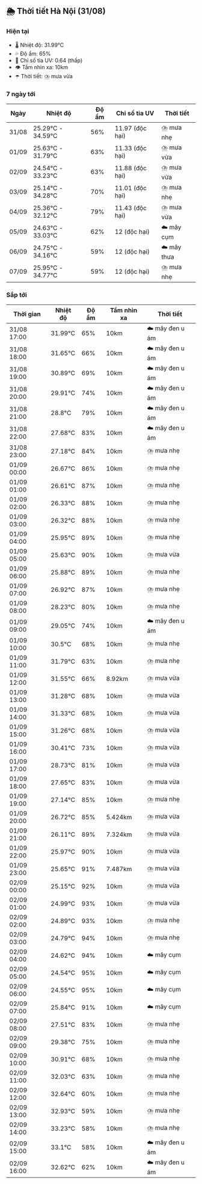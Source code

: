 ## 🌦️ Thời tiết Hà Nội (31/08)

### Hiện tại

- 🌡️ Nhiệt độ: 31.99℃
- 💦 Độ ẩm: 65%
- 🌟 Chỉ số tia UV: 0.64 (thấp)
- 👁️ Tầm nhìn xa: 10km
- ☂️ Thời tiết: ⛈️ mưa vừa

### 7 ngày tới

| Ngày | Nhiệt độ | Độ ẩm | Chỉ số tia UV | Thời tiết |
| --- | --- | --- | --- | --- |
| 31/08 | 25.29℃ - 34.59℃ | 56% | 11.97 (độc hại) | ⛈️ mưa nhẹ |
| 01/09 | 25.63℃ - 31.79℃ | 63% | 11.33 (độc hại) | ⛈️ mưa vừa |
| 02/09 | 24.54℃ - 33.23℃ | 63% | 11.88 (độc hại) | ⛈️ mưa vừa |
| 03/09 | 25.14℃ - 34.28℃ | 70% | 11.01 (độc hại) | ⛈️ mưa nhẹ |
| 04/09 | 25.36℃ - 32.12℃ | 79% | 11.43 (độc hại) | ⛈️ mưa vừa |
| 05/09 | 24.63℃ - 33.03℃ | 62% | 12 (độc hại) | ☁️ mây cụm |
| 06/09 | 24.75℃ - 34.16℃ | 59% | 12 (độc hại) | ☁️ mây thưa |
| 07/09 | 25.95℃ - 34.77℃ | 59% | 12 (độc hại) | ⛈️ mưa nhẹ |

### Sắp tới

| Thời gian | Nhiệt độ | Độ ẩm | Tầm nhìn xa | Thời tiết |
| --- | --- | --- | --- | --- |
| 31/08 17:00 | 31.99℃ | 65% | 10km | ☁️ mây đen u ám |
| 31/08 18:00 | 31.65℃ | 66% | 10km | ☁️ mây đen u ám |
| 31/08 19:00 | 30.89℃ | 69% | 10km | ☁️ mây đen u ám |
| 31/08 20:00 | 29.91℃ | 74% | 10km | ☁️ mây đen u ám |
| 31/08 21:00 | 28.8℃ | 79% | 10km | ☁️ mây đen u ám |
| 31/08 22:00 | 27.68℃ | 83% | 10km | ☁️ mây đen u ám |
| 31/08 23:00 | 27.18℃ | 84% | 10km | ⛈️ mưa nhẹ |
| 01/09 00:00 | 26.67℃ | 86% | 10km | ⛈️ mưa nhẹ |
| 01/09 01:00 | 26.61℃ | 87% | 10km | ⛈️ mưa nhẹ |
| 01/09 02:00 | 26.33℃ | 88% | 10km | ⛈️ mưa nhẹ |
| 01/09 03:00 | 26.32℃ | 88% | 10km | ⛈️ mưa nhẹ |
| 01/09 04:00 | 25.95℃ | 89% | 10km | ⛈️ mưa nhẹ |
| 01/09 05:00 | 25.63℃ | 90% | 10km | ⛈️ mưa vừa |
| 01/09 06:00 | 25.88℃ | 89% | 10km | ⛈️ mưa nhẹ |
| 01/09 07:00 | 26.92℃ | 87% | 10km | ⛈️ mưa nhẹ |
| 01/09 08:00 | 28.23℃ | 80% | 10km | ⛈️ mưa nhẹ |
| 01/09 09:00 | 29.05℃ | 74% | 10km | ☁️ mây đen u ám |
| 01/09 10:00 | 30.5℃ | 68% | 10km | ⛈️ mưa nhẹ |
| 01/09 11:00 | 31.79℃ | 63% | 10km | ⛈️ mưa nhẹ |
| 01/09 12:00 | 31.55℃ | 66% | 8.92km | ⛈️ mưa vừa |
| 01/09 13:00 | 31.28℃ | 68% | 10km | ⛈️ mưa vừa |
| 01/09 14:00 | 31.33℃ | 68% | 10km | ⛈️ mưa vừa |
| 01/09 15:00 | 31.26℃ | 68% | 10km | ⛈️ mưa vừa |
| 01/09 16:00 | 30.41℃ | 73% | 10km | ⛈️ mưa vừa |
| 01/09 17:00 | 28.73℃ | 81% | 10km | ⛈️ mưa vừa |
| 01/09 18:00 | 27.65℃ | 83% | 10km | ⛈️ mưa vừa |
| 01/09 19:00 | 27.14℃ | 85% | 10km | ⛈️ mưa nhẹ |
| 01/09 20:00 | 26.72℃ | 85% | 5.424km | ⛈️ mưa vừa |
| 01/09 21:00 | 26.11℃ | 89% | 7.324km | ⛈️ mưa vừa |
| 01/09 22:00 | 25.97℃ | 90% | 10km | ⛈️ mưa vừa |
| 01/09 23:00 | 25.65℃ | 91% | 7.487km | ⛈️ mưa vừa |
| 02/09 00:00 | 25.15℃ | 92% | 10km | ⛈️ mưa vừa |
| 02/09 01:00 | 24.99℃ | 93% | 10km | ⛈️ mưa vừa |
| 02/09 02:00 | 24.89℃ | 93% | 10km | ⛈️ mưa nhẹ |
| 02/09 03:00 | 24.79℃ | 94% | 10km | ⛈️ mưa nhẹ |
| 02/09 04:00 | 24.62℃ | 94% | 10km | ☁️ mây cụm |
| 02/09 05:00 | 24.54℃ | 95% | 10km | ☁️ mây cụm |
| 02/09 06:00 | 24.55℃ | 95% | 10km | ☁️ mây cụm |
| 02/09 07:00 | 25.84℃ | 91% | 10km | ☁️ mây cụm |
| 02/09 08:00 | 27.51℃ | 83% | 10km | ⛈️ mưa nhẹ |
| 02/09 09:00 | 29.38℃ | 75% | 10km | ⛈️ mưa nhẹ |
| 02/09 10:00 | 30.91℃ | 68% | 10km | ⛈️ mưa nhẹ |
| 02/09 11:00 | 32.03℃ | 63% | 10km | ⛈️ mưa nhẹ |
| 02/09 12:00 | 32.64℃ | 60% | 10km | ⛈️ mưa nhẹ |
| 02/09 13:00 | 32.93℃ | 59% | 10km | ⛈️ mưa nhẹ |
| 02/09 14:00 | 33.23℃ | 58% | 10km | ⛈️ mưa nhẹ |
| 02/09 15:00 | 33.1℃ | 58% | 10km | ☁️ mây đen u ám |
| 02/09 16:00 | 32.62℃ | 62% | 10km | ☁️ mây đen u ám |
